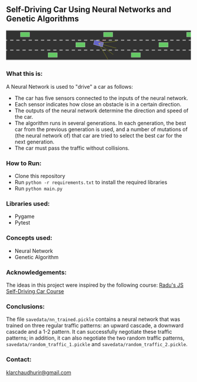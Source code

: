 ## Self-Driving Car Using Neural Networks and Genetic Algorithms

![gif](frames/animated3.gif)

### What this is:
A Neural Network is used to "drive" a car as follows:
* The car has five sensors connected to the inputs of the neural 
network.
* Each sensor indicates how close an obstacle is in a certain 
direction.
* The outputs of the neural network determine the direction and 
speed of the car.
* The algorithm runs in several generations. In each generation, 
the best car from the previous generation is used, and a number 
of mutations of (the neural network of) that car are tried to 
select the best car for the next generation.
* The car must pass the traffic without collisions.

### How to Run:
* Clone this repository
* Run `python -r requirements.txt` to install the required 
libraries
* Run `python main.py`

### Libraries used:
* Pygame
* Pytest
### Concepts used:
* Neural Network
* Genetic Algorithm
### Acknowledgements:
The ideas in this project were inspired by the following course:
[Radu's JS Self-Driving Car Course](https://www.youtube.com/watch?v=Rs_rAxEsAvI)
### Conclusions:
The file `savedata/nn_trained.pickle` contains a neural network that was trained 
on three regular traffic patterns: an upward cascade, a downward 
cascade and a 1-2 pattern. It can successfully negotiate these 
traffic patterns; in addition, it can also negotiate the two 
random traffic patterns, `savedata/random_traffic_1.pickle` and 
`savedata/random_traffic_2.pickle`.

### Contact: 
klarchaudhurir@gmail.com